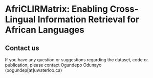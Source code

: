 # AfriCLIRMatrix: Enabling Cross-Lingual Information Retrieval for African Languages

## Contact us
If you have any question or suggestions regarding the dataset, code or publication, 
please contact Ogundepo Odunayo (oogundep[at]uwaterloo.ca)


